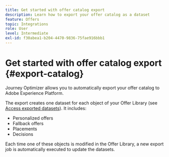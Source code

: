 ```yaml
---
title: Get started with offer catalog export
description: Learn how to export your offer catalog as a dataset
feature: Offers
topic: Integrations
role: User
level: Intermediate
exl-id: f30abea1-b204-4470-9836-75fae916bbb1
---
```

# Get started with offer catalog export {#export-catalog}

Journey Optimizer allows you to automatically export your offer catalog to Adobe Experience Platform.

The export creates one dataset for each object of your Offer Library (see [Access exported datasets](../export-catalog/access-dataset.md)). It includes:

* Personalized offers
* Fallback offers
* Placements
* Decisions

Each time one of these objects is modified in the Offer Library, a new export job is automatically executed to update the datasets.

<!--
>[!NOTE]
>
>This feature is not enabled by default. If you want to use it, reach out to your Adobe contact to have it activated for your catalog. Once it is enabled, export jobs will be automated and will require no action from your side.
-->
